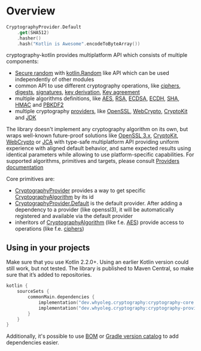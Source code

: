 # Overview

```kotlin
CryptographyProvider.Default
    .get(SHA512)
    .hasher()
    .hash("Kotlin is Awesome".encodeToByteArray())
```

cryptography-kotlin provides multiplatform API which consists of multiple components:

* [Secure random][Secure random] with [kotlin.Random][kotlin.Random] like API which can be used independently of other modules
* common API to use different cryptography operations,
  like [ciphers][ciphers], [digests][digests], [signatures][signatures], [key derivation][key derivation], [Key agreement][Key agreement]
* multiple algorithms definitions, like [AES][AES], [RSA][RSA], [ECDSA][ECDSA], [ECDH][ECDH], [SHA][SHA256], [HMAC][HMAC]
  and [PBKDF2][PBKDF2]
* multiple cryptography [providers][providers], like [OpenSSL][OpenSSL], [WebCrypto][WebCrypto], [CryptoKit][CryptoKit] and [JDK][JDK]

The library doesn't implement any cryptography algorithm on its own, but wraps well-known future-proof solutions
like [OpenSSL 3.x](https://www.openssl.org), [CryptoKit](https://developer.apple.com/documentation/cryptokit/),
[WebCrypto](https://developer.mozilla.org/en-US/docs/Web/API/Web_Crypto_API)
or [JCA](https://docs.oracle.com/en/java/javase/17/security/java-cryptography-architecture-jca-reference-guide.html)
with type-safe multiplatform API providing uniform experience with aligned default behavior,
and same expected results using identical parameters while allowing to use platform-specific capabilities.
For supported algorithms, primitives and targets, please consult [Providers documentation][providers]

Core primitives are:

* [CryptographyProvider][CryptographyProvider] provides a way to get specific [CryptographyAlgorithm][CryptographyAlgorithm] by its id
* [CryptographyProvider.Default][CryptographyProvider.Default] is the default provider.
  After adding a dependency to a provider (like openssl3), it will be automatically registered and available via the default provider
* inheritors of [CryptographyAlgorithm][CryptographyAlgorithm] (like f.e. [AES][AES]) provide access to operations (like
  f.e. [ciphers][ciphers])

## Using in your projects

Make sure that you use Kotlin 2.2.0+. Using an earlier Kotlin version could still work, but not tested.
The library is published to Maven Central, so make sure that it’s added to repositories.

```kotlin
kotlin {
    sourceSets {
        commonMain.dependencies {
            implementation("dev.whyoleg.cryptography:cryptography-core:0.4.0")
            implementation("dev.whyoleg.cryptography:cryptography-provider-optimal:0.4.0")
        }
    }
}
```

Additionally, it's possible to use [BOM][BOM] or [Gradle version catalog][Gradle version catalog] to add dependencies easier.

[Secure random]: random.md

[kotlin.Random]: https://kotlinlang.org/api/latest/jvm/stdlib/kotlin.random/-random/

[ciphers]: api/cryptography-core/dev.whyoleg.cryptography.operations/-cipher/index.html

[digests]: api/cryptography-core/dev.whyoleg.cryptography.operations/-hasher/index.html

[signatures]: api/cryptography-core/dev.whyoleg.cryptography.operations/-signature-generator/index.html

[key derivation]: api/cryptography-core/dev.whyoleg.cryptography.operations/-secret-derivation/index.html

[Key agreement]: api/cryptography-core/dev.whyoleg.cryptography.operations/-shared-secret-generator/index.html

[SHA256]: api/cryptography-core/dev.whyoleg.cryptography.algorithms/-s-h-a256/index.html

[AES]: api/cryptography-core/dev.whyoleg.cryptography.algorithms/-a-e-s/index.html

[HMAC]: api/cryptography-core/dev.whyoleg.cryptography.algorithms/-h-m-a-c/index.html

[RSA]: api/cryptography-core/dev.whyoleg.cryptography.algorithms/-r-s-a/index.html

[ECDSA]: api/cryptography-core/dev.whyoleg.cryptography.algorithms/-e-c-d-s-a/index.html

[ECDH]: api/cryptography-core/dev.whyoleg.cryptography.algorithms/-e-c-d-h/index.html

[PBKDF2]: api/cryptography-core/dev.whyoleg.cryptography.algorithms/-p-b-k-d-f2/index.html

[HKDF]: api/cryptography-core/dev.whyoleg.cryptography.algorithms/-h-k-d-f/index.html

[providers]: providers/index.md

[OpenSSL]: providers/openssl3.md

[WebCrypto]: providers/webcrypto.md

[CryptoKit]: providers/cryptokit.md

[JDK]: providers/jdk.md

[BOM]: dependencies/bom.md

[Gradle version catalog]: dependencies/gradle-version-catalog.md

[CryptographyProvider]: api/cryptography-core/dev.whyoleg.cryptography/-cryptography-provider/index.html

[CryptographyProvider.Default]: api/cryptography-core/dev.whyoleg.cryptography/-cryptography-provider/-companion/-default.html

[CryptographyAlgorithm]: api/cryptography-core/dev.whyoleg.cryptography/-cryptography-algorithm/index.html
